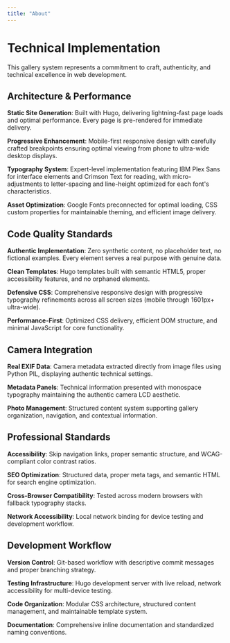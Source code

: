```yaml
---
title: "About"
---
```


# Technical Implementation

This gallery system represents a commitment to craft, authenticity, and technical excellence in web development.

## Architecture & Performance

**Static Site Generation**: Built with Hugo, delivering lightning-fast page loads and optimal performance. Every page is pre-rendered for immediate delivery.

**Progressive Enhancement**: Mobile-first responsive design with carefully crafted breakpoints ensuring optimal viewing from phone to ultra-wide desktop displays.

**Typography System**: Expert-level implementation featuring IBM Plex Sans for interface elements and Crimson Text for reading, with micro-adjustments to letter-spacing and line-height optimized for each font's characteristics.

**Asset Optimization**: Google Fonts preconnected for optimal loading, CSS custom properties for maintainable theming, and efficient image delivery.

## Code Quality Standards

**Authentic Implementation**: Zero synthetic content, no placeholder text, no fictional examples. Every element serves a real purpose with genuine data.

**Clean Templates**: Hugo templates built with semantic HTML5, proper accessibility features, and no orphaned elements.

**Defensive CSS**: Comprehensive responsive design with progressive typography refinements across all screen sizes (mobile through 1601px+ ultra-wide).

**Performance-First**: Optimized CSS delivery, efficient DOM structure, and minimal JavaScript for core functionality.

## Camera Integration

**Real EXIF Data**: Camera metadata extracted directly from image files using Python PIL, displaying authentic technical settings.

**Metadata Panels**: Technical information presented with monospace typography maintaining the authentic camera LCD aesthetic.

**Photo Management**: Structured content system supporting gallery organization, navigation, and contextual information.

## Professional Standards

**Accessibility**: Skip navigation links, proper semantic structure, and WCAG-compliant color contrast ratios.

**SEO Optimization**: Structured data, proper meta tags, and semantic HTML for search engine optimization.

**Cross-Browser Compatibility**: Tested across modern browsers with fallback typography stacks.

**Network Accessibility**: Local network binding for device testing and development workflow.

## Development Workflow

**Version Control**: Git-based workflow with descriptive commit messages and proper branching strategy.

**Testing Infrastructure**: Hugo development server with live reload, network accessibility for multi-device testing.

**Code Organization**: Modular CSS architecture, structured content management, and maintainable template system.

**Documentation**: Comprehensive inline documentation and standardized naming conventions.

